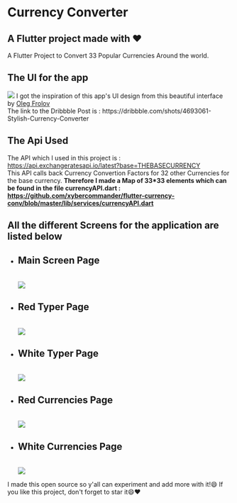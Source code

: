 # Currency Converter
## A Flutter project made with ❤️

A Flutter Project to Convert 33 Popular Currencies Around the world.

## The UI for the app
<img src="https://cdn.dribbble.com/users/108183/screenshots/4693061/stylish_currency_converter_by_volorf.png?compress=1&resize=800x600">
I got the inspiration of this app's UI design from this beautiful interface by <a href="https://dribbble.com/Volorf" target="_blank">Oleg Frolov</a></br>
The link to the Dribbble Post is : https://dribbble.com/shots/4693061-Stylish-Currency-Converter

## The Api Used
The API which I used in this project is : https://api.exchangeratesapi.io/latest?base=THEBASECURRENCY<br>
This API calls back Currency Convertion Factors for 32 other Currencies for the base currency.
<strong>Therefore I made a Map of 33*33 elements which can be found in the file currencyAPI.dart : <br>
  https://github.com/xybercommander/flutter-currency-conv/blob/master/lib/services/currencyAPI.dart
</strong>

## All the different Screens for the application are listed below
<ul>
  <li>
    <h2>Main Screen Page</h2>
    <br>
    <img src="https://i.imgur.com/jZhVUgU.png">
  </li>
  <li>
    <h2>Red Typer Page</h2>
    <br>
    <img src="https://i.imgur.com/0F1oDh3.png">
  </li>
  <li>
    <h2>White Typer Page</h2>
    <br>
    <img src="https://i.imgur.com/djsSqBu.png">
  </li><li>
    <h2>Red Currencies Page</h2>
    <br>
    <img src="https://i.imgur.com/09luJ06.png">
  </li><li>
    <h2>White Currencies Page</h2>
    <br>
    <img src="https://i.imgur.com/hL1TLqr.png">
  </li>
</ul>

I made this open source so y'all can experiment and add more with it!😄
If you like this project, don't forget to star it😄❤️
